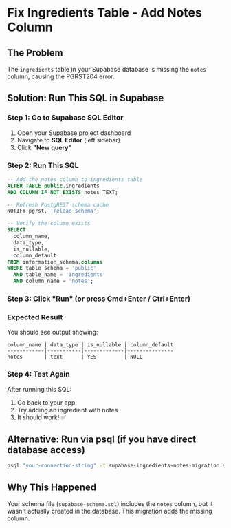 # Fix Ingredients Table - Add Notes Column

## The Problem
The `ingredients` table in your Supabase database is missing the `notes` column, causing the PGRST204 error.

## Solution: Run This SQL in Supabase

### Step 1: Go to Supabase SQL Editor
1. Open your Supabase project dashboard
2. Navigate to **SQL Editor** (left sidebar)
3. Click **"New query"**

### Step 2: Run This SQL

```sql
-- Add the notes column to ingredients table
ALTER TABLE public.ingredients
ADD COLUMN IF NOT EXISTS notes TEXT;

-- Refresh PostgREST schema cache
NOTIFY pgrst, 'reload schema';

-- Verify the column exists
SELECT
  column_name,
  data_type,
  is_nullable,
  column_default
FROM information_schema.columns
WHERE table_schema = 'public'
  AND table_name = 'ingredients'
  AND column_name = 'notes';
```

### Step 3: Click "Run" (or press Cmd+Enter / Ctrl+Enter)

### Expected Result
You should see output showing:
```
column_name | data_type | is_nullable | column_default
------------|-----------|-------------|---------------
notes       | text      | YES         | NULL
```

### Step 4: Test Again
After running this SQL:
1. Go back to your app
2. Try adding an ingredient with notes
3. It should work! ✅

## Alternative: Run via psql (if you have direct database access)

```bash
psql "your-connection-string" -f supabase-ingredients-notes-migration.sql
```

## Why This Happened
Your schema file (`supabase-schema.sql`) includes the `notes` column, but it wasn't actually created in the database. This migration adds the missing column.
